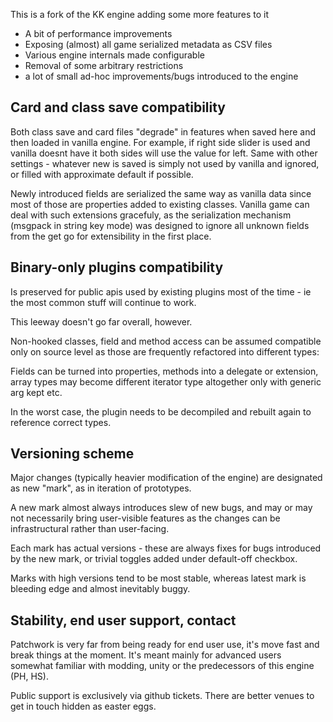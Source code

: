 This is a fork of the KK engine adding some more features to it

* A bit of performance improvements
* Exposing (almost) all game serialized metadata as CSV files
* Various engine internals made configurable
* Removal of some arbitrary restrictions
* a lot of small ad-hoc improvements/bugs introduced to the engine

## Card and class save compatibility

Both class save and card files "degrade" in features when saved here and then
loaded in vanilla engine. For example, if right side slider is used and vanilla
doesnt have it both sides will use the value for left. Same with other
settings - whatever new is saved is simply not used by vanilla and
ignored, or filled with approximate default if possible.

Newly introduced fields are serialized the same way as vanilla data since most
of those are properties added to existing classes. Vanilla game can deal with
such extensions gracefuly, as the serialization mechanism (msgpack in string
key mode) was designed to ignore all unknown fields from the get go for
extensibility in the first place.

## Binary-only plugins compatibility

Is preserved for public apis used by existing plugins most of the time - ie
the most common stuff will continue to work.

This leeway doesn't go far overall, however.

Non-hooked classes, field and method access can be assumed compatible only on
source level as those are frequently refactored into different types:

Fields can be turned into properties, methods into a delegate or extension,
array types may become different iterator type altogether only with generic arg
kept etc.

In the worst case, the plugin needs to be decompiled and rebuilt again
to reference correct types.

## Versioning scheme

Major changes (typically heavier modification of the engine) are designated as
new "mark", as in iteration of prototypes.

A new mark almost always introduces slew of new bugs, and may or may not
necessarily bring user-visible features as the changes can be infrastructural
rather than user-facing. 

Each mark has actual versions - these are always fixes for bugs introduced by
the new mark, or trivial toggles added under default-off checkbox.

Marks with high versions tend to be most stable, whereas latest mark is bleeding
edge and almost inevitably buggy.

## Stability, end user support, contact

Patchwork is very far from being ready for end user use, it's move fast and
break things at the moment. It's meant mainly for advanced users somewhat
familiar with modding, unity or the predecessors of this engine (PH, HS).

Public support is exclusively via github tickets. There are better venues to
get in touch hidden as easter eggs.



